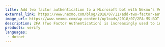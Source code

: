 ```yaml
---
title: Add two factor authentication to a Microsoft bot with Nexmo’s Verify API
external_link: https://www.nexmo.com/blog/2018/07/11/add-two-factor-authentication-to-a-microsoft-bot-with-nexmos-verify-api-dr/
image_url: https://www.nexmo.com/wp-content/uploads/2018/07/2FA-MS-BOT-600x300.png
description: 2FA (Two Factor Authentication) is increasingly used to increase security within applications. As bots become increasingly popular, developers will need ...
products: verify
languages:
 - dotnet
---
```


